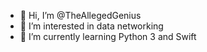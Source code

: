 - 👋 Hi, I’m @TheAllegedGenius
- 👀 I’m interested in data networking
- 🌱 I’m currently learning Python 3 and Swift

<!---
TheAllegedGenius/TheAllegedGenius is a ✨ special ✨ repository because its `README.md` (this file) appears on your GitHub profile.
You can click the Preview link to take a look at your changes.
--->
